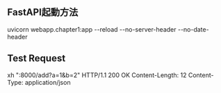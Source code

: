 ## FastAPI起動方法
uvicorn webapp.chapter1:app --reload --no-server-header --no-date-header

## Test Request
xh ":8000/add?a=1&b=2"
HTTP/1.1 200 OK
Content-Length: 12
Content-Type: application/json
